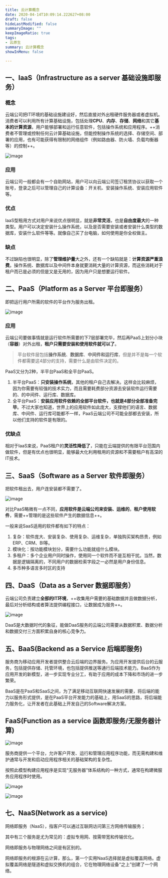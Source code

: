 ```yaml
---
title: 云计算概念
date: 2020-04-14T10:09:14.222627+08:00
draft: false
hideLastModified: false
summaryImage: ""
keepImageRatio: true
tags:
- 云原生
summary: 云计算概念
showInMenu: false

---
```



## 一、IaaS（Infrastructure as a server 基础设施即服务）

### 概念

云端公司把IT环境的基础设施建设好，然后直接对外出租硬件服务器或者虚拟机。消费者可以利用所有计算基础设施，包括处理**CPU**、**内存**、**存储**、**网络**和其它**基本的计算资源**，用户能够部署和运行任意软件，包括操作系统和应用程序。++消费者不管理或控制任何云计算基础设施，但能控制操作系统的选择、存储空间、部署的应用，也有可能获得有限制的网络组件（例如路由器、防火墙、负载均衡器等）的控制++。

![image](/images/20d0efdc8de44f3cbe382c5ff291c867.jpeg)

### 应用

云端公司一般都会有一个自助网站，用户可以向云端公司签订租赁协议以获取一个账号，登录之后可以管理自己的计算设备：开关机、安装操作系统、安装应用软件等。

### 优点

IaaS型租用方式对用户来说优点很明显，就是**非常灵活**，也是**自由度最大**的一种类型。用户可以决定安装什么操作系统，以及是否需要安装或者安装什么类型的数据库，安装什么软件等等。就像自己买了台电脑，如何使用是你全权做主。

### 缺点

不过缺陷也很明显，除了**管理维护量**大之外，还有一个缺陷就是：**计算资源严重浪费**。操作系统、数据库以及中间件本身就要消耗大量的计算资源，而这些消耗对于租户而已是必须的但是又是无用的，因为用户只是想要运行软件。

## 二、PaaS（Platform as a Server 平台即服务）

即把运行用户所需的软件的平台作为服务出租。

![image](/images/73dff1fc65cf40aa9bf0055519efe9f8.jpeg)

### 应用

云端公司要做事情就是运行软件所需要的下7层部署完毕，然后再PaaS上划分小块（**容器**）对外出租，**租户只需要安装和使用软件就可以了**。

> 平台软件层包括**操作系统**、**数据库**、**中间件和运行库**，但是并不是每一个软件都需要这4部分的支持，需要什么是由软件决定的。

PaaS又分为2种，半平台PaaS和全平台PaaS。

1. 半平台PaaS：**只安装操作系统**，其他的租户自己去解决。这样会比较麻烦，因为你需要有较强的技术实力，而且需要耗费部分资源去安装软件运行需要的、的中间件、运行库、数据库。
2. 全平台PaaS：**安装应用软件依赖的全部平台软件，也就是4部分全部准备完毕**。不过大家也知道，世界上的应用软件如此庞大，支撑他们的语言、数据库、中间件、运行库可能都不一样，PaaS云端公司不可能全部都去安装，所以他们支持的软件是有限的。

### 优缺点

相对于IaaS来说，PaaS租户的**灵活性降低了**，只能在云端提供的有限平台范围内做软件，但是有优点也很明显，能够最大化利用租用的资源和不需要租户有高深的IT技术。

## 三、SaaS（Software as a Server 软件即服务）

把软件租出去，用户连安装都不需要了。

![image](/images/abb39545c7874608bccc1b4dcc6ebf61.jpeg)

对比PaaS略微有一点不同，**应用软件是云端公司来安装、运维的**，**租户使用软件**，需要++管理的是这些软件产生的数据信息++。

一般来说SaaS适用的软件都有如下的特点：

1. 复杂：软件庞大、安装复杂、使用复杂、运维复杂，单独购买架构昂贵，例如ERP、CRM、BI等。
2. 模块化：按功能模块划分，需要什么功能就组什么模块。
3. 多租户：多个企业用户同时操作，使用同一个软件而不是互相干扰。当然，数据是逻辑隔离的，不同用户的数据检索字段之一必然是用户身份信息。
4. 多币种多语言多时区的支持

## 四、DaaS（Data as a Server 数据即服务）

云端公司负责建立**全部的IT环境**，++收集用户需要的基础数据并且做数据分析，最后对分析结构或者算法提供编程接口，让数据成为服务++。

![image](/images/66c5ed05ac864db5ba458731a6fe00d2.jpeg)

DaaS是大数据时代的象征，能做DaaS服务的云端公司需要从数据积累、数据分析和数据交付三方面积累自身的核心竞争力。

## 五、BaaS(Backend as a Service 后端即服务)

服务商为移动应用开发者提供整合云后端的边界服务。为应用开发提供后台的云服务，包括提供存储、托管环境，也包括提供推送等通行后端技术能力。BaaS作为应用开发的新模型，进一步实现专业分工，有助于应用的成本下降和市场的进一步繁荣。

BaaS是在PaaS和SaaS之间，为了满足移动互联网快速发展的需要，将后端的能力以服务形式提供，是在PaaS平台开发能力的基础上，用SaaS的思路，将后端能力服务化，让开发者在此基础上开发自己的Software解决方案。

## FaaS(Function as a service 函数即服务/无服务器计算)

![image](/images/d8a12f0820a647b1819252bcef0f865d.jpeg)

服务商提供一个平台，允许客户开发、运行和管理应用程序功能，而无需构建和维护通常与开发和启动应用程序相关的基础架构的复杂性。

按照此模型构建应用程序是实现“无服务器”体系结构的一种方式，通常在构建微服务应用程序时使用。

![image](/images/84f60e0efeee4d039aa1fd8979b7ca86.jpeg)

![image](/images/57bd859e42f648ccb46219002ec841b1.jpeg)

## 七、NaaS(Network as a service)

网络即服务（NaaS），指客户可以通过互联网访问第三方网络传输服务；

其中有三个服务是尤为常见的：虚拟专用网、按需带宽和传输优化。

网络即服务与物理网络之间是有区别的。

网络即服务的根源在云计算，那么，第一个实用NaaS选择就是虚拟覆盖网络。虚拟覆盖网络是隧道和虚拟交换机的组合，它在物理网络设备“之上”创建了一个网络。
